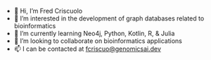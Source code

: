 - 👋 Hi, I’m Fred Criscuolo 
- 👀 I’m interested in the development of graph databases related to bioinformatics
- 🌱 I’m currently learning Neo4j, Python, Kotlin, R, & Julia
- 💞️ I’m looking to collaborate on bioinformatics applications
- 📫 I can be contacted at fcriscuo@genomicsai.dev

<!---
fcriscuo/fcriscuo is a ✨ special ✨ repository because its `README.md` (this file) appears on your GitHub profile.
You can click the Preview link to take a look at your changes.
--->
